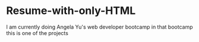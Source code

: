 # Resume-with-only-HTML
I am currently doing Angela Yu's web developer bootcamp in that bootcamp this is one of the projects
